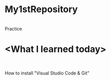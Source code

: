 # My1stRepository
<br />
Practice 
<p>
<h1>&lt;What I learned today&gt;</h1>
<br />
</p>
How to install &quot;Visual Studio Code &amp; Git&quot;
